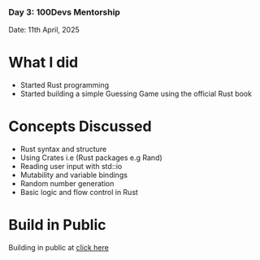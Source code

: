 ### Day 3: 100Devs Mentorship

Date: 11th April, 2025

# What I did 

- Started Rust programming
- Started building a simple Guessing Game using the official Rust book

# Concepts Discussed

- Rust syntax and structure
- Using Crates i.e (Rust packages e.g Rand)
- Reading user input with std::io
- Mutability and variable bindings
- Random number generation
- Basic logic and flow control in Rust

# Build in Public

Building in public at 
[click here](https://x.com/mave_da_dev)